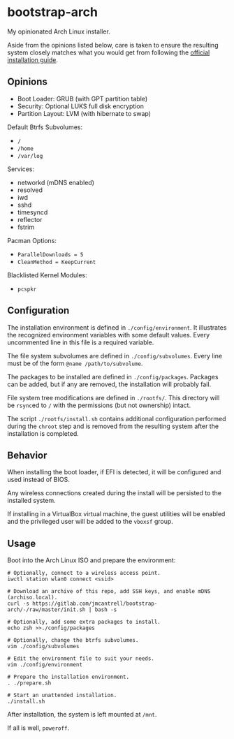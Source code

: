 # bootstrap-arch

My opinionated Arch Linux installer.

Aside from the opinions listed below, care is taken to ensure the
resulting system closely matches what you would get from following the
[official installation guide][1].

## Opinions

- Boot Loader: GRUB (with GPT partition table)
- Security: Optional LUKS full disk encryption
- Partition Layout: LVM (with hibernate to swap)

Default Btrfs Subvolumes:

- `/`
- `/home`
- `/var/log`

Services:

- networkd (mDNS enabled)
- resolved
- iwd
- sshd
- timesyncd
- reflector
- fstrim

Pacman Options:

- `ParallelDownloads = 5`
- `CleanMethod = KeepCurrent`

Blacklisted Kernel Modules:

- `pcspkr`

## Configuration

The installation environment is defined in `./config/environment`. It
illustrates the recognized environment variables with some default
values. Every uncommented line in this file is a required variable.

The file system subvolumes are defined in `./config/subvolumes`. Every
line must be of the form `@name /path/to/subvolume`.

The packages to be installed are defined in `./config/packages`.
Packages can be added, but if any are removed, the installation will
probably fail.

File system tree modifications are defined in `./rootfs/`. This
directory will be `rsync`ed to `/` with the permissions (but not
ownership) intact.

The script `./rootfs/install.sh` contains additional configuration
performed during the `chroot` step and is removed from the resulting
system after the installation is completed.

## Behavior

When installing the boot loader, if EFI is detected, it will be
configured and used instead of BIOS.

Any wireless connections created during the install will be persisted
to the installed system.

If installing in a VirtualBox virtual machine, the guest utilities
will be enabled and the privileged user will be added to the `vboxsf`
group.

## Usage

Boot into the Arch Linux ISO and prepare the environment:

```
# Optionally, connect to a wireless access point.
iwctl station wlan0 connect <ssid>

# Download an archive of this repo, add SSH keys, and enable mDNS (archiso.local).
curl -s https://gitlab.com/jmcantrell/bootstrap-arch/-/raw/master/init.sh | bash -s

# Optionally, add some extra packages to install.
echo zsh >>./config/packages

# Optionally, change the btrfs subvolumes.
vim ./config/subvolumes

# Edit the environment file to suit your needs.
vim ./config/environment

# Prepare the installation environment.
. ./prepare.sh

# Start an unattended installation.
./install.sh
```

After installation, the system is left mounted at `/mnt`.

If all is well, `poweroff`.

[1]: https://wiki.archlinux.org/title/Installation_guide

